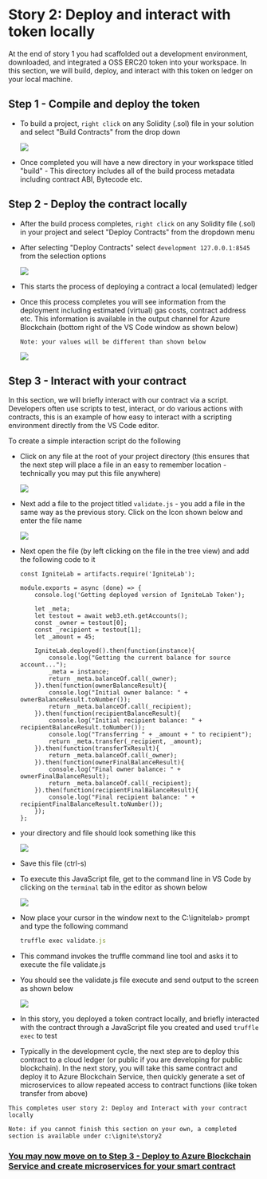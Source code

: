 # Story 2: Deploy and interact with token locally

At the end of story 1 you had scaffolded out a development environment, downloaded, and integrated a OSS ERC20 token into your workspace. In this section, we will build, deploy, and interact with this token on ledger on your local machine. 

## Step 1 - Compile and deploy the token

- To build a project, `right click` on any Solidity (.sol) file in your solution and select "Build Contracts" from the drop down

  ![](../images/builldToken.png)

- Once completed you will have a new directory in your workspace titled "build" - This directory includes all of the build process metadata including contract ABI, Bytecode etc.

## Step 2 - Deploy the contract locally

- After the build process completes, `right click` on any Solidity file (.sol) in your project and select "Deploy Contracts" from the dropdown menu

- After selecting "Deploy Contracts" select `development 127.0.0.1:8545` from the selection options

  ![](../images/deployLocal.png)

- This starts the process of deploying a contract a local (emulated) ledger

- Once this process completes you will see information from the deployment including estimated (virtual) gas costs, contract address etc. This information is available in the output channel for Azure Blockchain (bottom right of the VS Code window as shown below)

  `Note: your values will be different than shown below`

  ![](../images/localDeploymentComplete.png)

## Step 3 - Interact with your contract 

In this section, we will briefly interact with our contract via a script. Developers often use scripts to test, interact, or do various actions with contracts, this is an example of how easy to interact with a scripting environment directly from the VS Code editor. 

To create a simple interaction script do the following

- Click on any file at the root of your project directory (this ensures that the next step will place a file in an easy to remember location - technically you may put this file anywhere)

  ![](../images/addScriptsPt1.png)

- Next add a file to the project titled `validate.js` - you add a file in the same way as the previous story. Click on the Icon shown below and enter the file name

  ![](C:\ignite\ignite2019\images\newFile.png)

- Next open the file (by left clicking on the file in the tree view) and add the following code to it

  ```
  const IgniteLab = artifacts.require('IgniteLab');
  
  module.exports = async (done) => {
      console.log('Getting deployed version of IgniteLab Token');
  
      let _meta;
      let testout = await web3.eth.getAccounts();
      const _owner = testout[0];
      const _recipient = testout[1];
      let _amount = 45;
  
      IgniteLab.deployed().then(function(instance){
          console.log("Getting the current balance for source account...");
          _meta = instance;
          return _meta.balanceOf.call(_owner);
      }).then(function(ownerBalanceResult){
          console.log("Initial owner balance: " + ownerBalanceResult.toNumber());
          return _meta.balanceOf.call(_recipient);
      }).then(function(recipientBalanceResult){
          console.log("Initial recipient balance: " + recipientBalanceResult.toNumber());
          console.log("Transferring " + _amount + " to recipient");
          return _meta.transfer(_recipient, _amount);
      }).then(function(transferTxResult){
          return _meta.balanceOf.call(_owner);
      }).then(function(ownerFinalBalanceResult){
          console.log("Final owner balance: " + ownerFinalBalanceResult);
          return _meta.balanceOf.call(_recipient);
      }).then(function(recipientFinalBalanceResult){
          console.log("Final recipient balance: " + recipientFinalBalanceResult.toNumber());
      });
  };
  ```

- your directory and file should look something like this

  ![](../images/scriptAddedComplete.png)

- Save this file (ctrl-s)

- To execute this JavaScript file, get to the command line in VS Code by clicking on the `terminal` tab in the editor as shown below

  ![](../images/openCmdLine.png)

- Now place your cursor in the window next to the C:\ignitelab> prompt and type the following command

  ```javascript
  truffle exec validate.js
  ```

- This command invokes the truffle command line tool and asks it to execute the file validate.js

- You should see the validate.js file execute and send output to the screen as shown below

  ![](../images/validateExecResult.png)

- In this story, you deployed a token contract locally, and briefly interacted with the contract through a JavaScript file you created and used `truffle exec` to test
- Typically in the development cycle, the next step are to deploy this contract to a cloud ledger (or public if you are developing for public blockchain). In the next story, you will take this same contract and deploy it to Azure Blockchain Service, then quickly generate a set of microservices to allow repeated access to contract functions (like token transfer from above)

`This completes user story 2: Deploy and Interact with your contract locally`

`Note: if you cannot finish this section on your own, a completed section is available under c:\ignite\story2`



### [You may now  move on to Step 3 - Deploy to Azure Blockchain Service and create microservices for your smart contract](../story3/story3.md)

